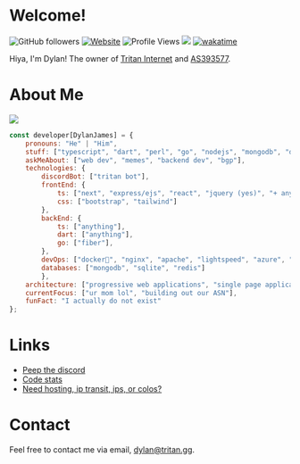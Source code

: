 # Welcome!
![GitHub followers](https://img.shields.io/github/followers/dylanjamesdev?label=Followers&style=social)
[![Website](https://img.shields.io/badge/Website-46a2f1.svg?&style=flat-square&logo=Google-Chrome&logoColor=white&link=https://tritan.gg)](https://tritan.gg/)
![Profile Views](https://komarev.com/ghpvc/?username=dylanjamesdev)
![](https://dcbadge.vercel.app/api/shield/359498825150365699?style=flat)
[![wakatime](https://wakatime.com/badge/user/c7ac5a05-9cb1-4292-ba4a-fb00cff5ce8b.svg)](https://wakatime.com/@c7ac5a05-9cb1-4292-ba4a-fb00cff5ce8b)

<p>Hiya, I'm Dylan! The owner of <a href="https://github.com/team-tritan">Tritan Internet</a> and <a href='https://tritan.gg/network'>AS393577</a>.</p>

# About Me
<!--<img height='250px' src="https://cr-ss-service.azurewebsites.net/api/ScreenShot?widget=summary&username=dylanjamesdev"> -->
<img style='text-align: center;' src='https://spotify-recently-played-readme.vercel.app/api?user=c36ygm5hg7d35z2e445a4ig7u&count=4' />
</img>

```javascript
const developer[DylanJames] = {
    pronouns: "He" | "Him",
    stuff: ["typescript", "dart", "perl", "go", "nodejs", "mongodb", "docker"],
    askMeAbout: ["web dev", "memes", "backend dev", "bgp"],
    technologies: {
        discordBot: ["tritan bot"],
        frontEnd: {
            ts: ["next", "express/ejs", "react", "jquery (yes)", "+ anything"],
            css: ["bootstrap", "tailwind"]
        },
        backEnd: {
            ts: ["anything"],
            dart: ["anything"],
            go: ["fiber"],
        },
        devOps: ["docker🐳", "nginx", "apache", "lightspeed", "azure", "aws", "docker", "kvm"],
        databases: ["mongodb", "sqlite", "redis"]
        },
    architecture: ["progressive web applications", "single page applications", "backend development"],
    currentFocus: ["ur mom lol", "building out our ASN"],
    funFact: "I actually do not exist"
};
```

# Links
- [Peep the discord](https://tritan.gg/discord)
- [Code stats](https://wakatime.com/@dylanjamesdev)
- [Need hosting, ip transit, ips, or colos?](https://tritan.gg)

# Contact
Feel free to contact me via email, dylan@tritan.gg.
